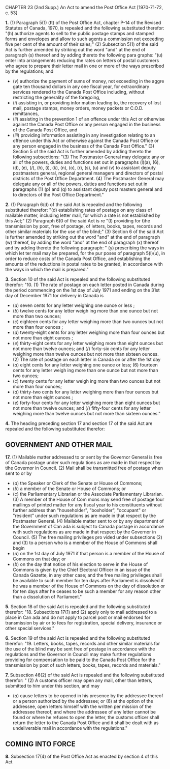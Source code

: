 CHAPTER 23 (2nd Supp.)
An Act to amend the Post Office Act
[1970-71-72, c. 53]

**1.** (1) Paragraph 5(1) (ft) of the Post
Office Act, chapter P-14 of the Revised
Statutes of Canada, 1970, is repealed and
the following substituted therefor:
"(h) authorize agents to sell to the
public postage stamps and stamped
forms and envelopes and allow to such
agents a commission not exceeding
five per cent of the amount of their
sales;"
(2) Subsection 5(1) of the said Act is
further amended by striking out the word
"and" at the end of paragraph (s) thereof
and by adding thereto the following para
graphs:
"(u) enter into arrangements reducing
the rates on letters of postal customers
who agree to prepare their letter mail
in one or more of the ways prescribed
by the regulations; and
  * (_v_) authorize the payment of sums
of money, not exceeding in the aggre
gate ten thousand dollars in any one
fiscal year, for extraordinary services
rendered to the Canada Post Office
including, without restricting the
generality of the foregoing,
  * (_i_) assisting in, or providing infor
mation leading to, the recovery of
lost mail, postage stamps, money
orders, money packets or C.O.D.
remittances,
  * (_ii_) assisting in the prevention 1 of an
offence under this Act or otherwise
against the Canada Post Office or
any person engaged in the business
of the Canada Post Office, and
  * (_iii_) providing information assisting
in any investigation relating to an
offence under this Act or otherwise
against the Canada Post Office or
any person engaged in the business
of the Canada Post Office."
(3) Section 5 of the said Act is further
amended by adding thereto the following
subsections:
"(3) The Postmaster General may
delegate any or all of the powers, duties
and functions set out in paragraphs
(l)(a), (6), (d), (e), (/), (h), (i), (k),
(n), (o), (r), (s), (u) and (v) to
assistant deputy postmasters general,
regional general managers and directors
of postal districts of the Post Office
Department.
(4) The Postmaster General may
delegate any or all of the powers, duties
and functions set out in paragraphs
(1) (p) and (q) to assistant deputy post
masters general and to directors of the
Post Office Department."

**2.** (1) Paragraph 6(d) of the said Act is
repealed and the following substituted
therefor:
"(d) establishing rates of postage on
any class of mailable matter, including
letter mail, for which a rate is not
established by this Act;"
(2) Paragraph 6(0 of the said Act is re
"(I) providing for t)he transmission by
post, free of postage, of letters, books,
tapes, records and other similar
materials for the use of the blind;"
(3) Section 6 of the said Act is further
amended by striking out the word "and"
at the end of paragraph (w) thereof, by
adding the word "and" at the end of
paragraph (x) thereof and by adding
thereto the following paragraph:
" (y) prescribing the ways in which let
ter mail may be prepared, for the pur
poses of paragraph 5(l)(u), in order
to reduce costs of the Canada Post
Office, and establishing the amounts
of the reductions in postal rates to be
granted, in accordance with the ways in
which the mail is prepared."

**3.** Section 10 of the said Act is repealed
and the following substituted therefor:
"10. (1) The rate of postage on each
letter posted in Canada during the period
commencing on the 1st day of July 1971
and ending on the 31st day of December
1971 for delivery in Canada is
  * (_a_) seven cents for any letter weighing
one ounce or less ;
  * (_b_) twelve cents for any letter weigh
ing more than one ounce but not more
than two ounces;
  * (_c_) eighteen cents for any letter
weighing more than two ounces but
not more than four ounces ;
  * (_d_) twenty-eight cents for any letter
weighing more than four ounces but
not more than eight ounces ;
  * (_e_) thirty-eight cents for any letter
weighing more than eight ounces but
not more than twelve ounces; and
(/) forty-six cents for any letter
weighing more than twelve ounces but
not more than sixteen ounces.
(2) The rate of postage on each letter
in Canada on or after the 1st day
  * (_a_) eight cents for any letter weighing
one ounce or less;
(6) fourteen cents for any letter weigh
ing more than one ounce but not more
than two ounces;
  * (_c_) twenty cents for any letter weigh
ing more than two ounces but not
more than four ounces;
  * (_d_) thirty-two cents for any letter
weighing more than four ounces but
not more than eight ounces ;
  * (_e_) forty-four cents for any letter
weighing more than eight ounces but
not more than twelve ounces; and
(/) fifty-four cents for any letter
weighing more than twelve ounces but
not more than sixteen ounces."

**4.** The heading preceding section 17 and
section 17 of the said Act are repealed and
the following substituted therefor:

## GOVERNMENT AND OTHER MAIL

**17.** (1) Mailable matter addressed to
or sent by the Governor General is free
of Canada postage under such regula
tions as are made in that respect by tihe
Governor in Council.
(2) Mail shall be transmitted free of
postage when sent to or by
  * (_a_) the Speaker or Clerk of the Senate
or House of Commons;
  * (_b_) a member of the Senate or House
of Commons; or
  * (_c_) the Parliamentary Librarian or the
Associate Parliamentary Librarian.
(3) A member of the House of Com
mons may send free of postage four
mailings of printed matter for any fiscal
year to his constituents without further
address than "householder", "boxholder",
"occupant" or "resident" under such
regulations as are made in that respect
by the Postmaster General.
(4) Mailable matter sent to or by any
department of the Government of Can
ada is subject to Canada postage in
accordance with such regulations as are
made in that respect by the Governor
in Council.
(5) The free mailing privileges pro
vided under subsections (2) and (3) to
a person who is a member of the House
of Commons shall begin
  * (_a_) on the 1st day of July 1971 if that
person is a member of the House of
Commons on that day; or
  * (_b_) on the day that notice of his
election to serve in the House of
Commons is given by the Chief
Electoral Officer in an issue of the
Canada Gazette, in any other case;
and the free mailing privileges shall be
available to such member for ten days
after Parliament is dissolved if he was a
member of the House of Commons on
the day of dissolution or for ten days
after he ceases to be such a member for
any reason other than a dissolution of
Parliament."

**5.** Section 18 of the said Act is repealed
and the following substituted therefor:
"18. Subsections 17(1) and (2) apply
only to mail addressed to a place in Can
ada and do not apply to parcel post or
mail endorsed for transmission by air or
to fees for registration, special delivery,
insurance or other special services."

**6.** Section 19 of the said Act is repealed
and the following substituted therefor:
"19. Letters, books, tapes, records and
other similar materials for the use of the
blind may be sent free of postage in
accordance with the regulations and the
Governor in Council may make further
regulations providing for compensation
to be paid to the Canada Post Office for
the transmission by post of such letters,
books, tapes, records and materials."

**7.** Subsection 46(2) of the said Act is
repealed and the following substituted
therefor:
" (2) A customs officer may open any
mail, other than letters, submitted to him
under this section, and may
  * (_a_) cause letters to be opened in his
presence by the addressee thereof or a
person authorized by the addressee; or
(6) at the option of the addressee, open
letters himself with the written per
mission of the addressee thereof;
and where the addressee of any letter
cannot be found or where he refuses to
open the letter, the customs officer shall
return the letter to the Canada Post
Office and it shall be dealt with as
undeliverable mail in accordance with
the regulations."

## COMING INTO FORCE

**8.** Subsection 17(4) of the Post Office
Act as enacted by section 4 of this Act
